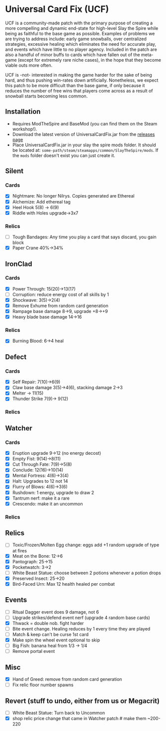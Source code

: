 # Universal Card Fix (UCF)

UCF is a community-made patch with the primary purpose of creating a more
compelling and dynamic end-state for high-level Slay the Spire while being as faithful to the base game as possible.
Examples of problems we are trying to address include: early game snowballs, over centralized strategies, excessive
healing which eliminates the need for accurate play, and events which have little to no player agency. Included in the
patch are also a handful of minor buffs to cards which have fallen out of the meta-game (except for extremely rare niche
cases), in the hope that they become viable outs more often.

UCF is -not- interested in making the game harder for the sake of being hard, and thus pushing win-rates down
artificially. Nonetheless, we expect this patch to be more difficult than the base game, if only because it reduces the
number of free wins that players come across as a result of snowball starts becoming less common.

## Installation

- Requires ModTheSpire and BaseMod (you can find them on the Steam workshop!).
- Download the latest version of UniversalCardFix.jar from
  the [releases page](https://github.com/slay-the-spire-balancing/universal-card-fix/releases)
- Place UniversalCardFix.jar in your slay the spire mods folder. It should be located
  at: `some-path/steam/steamapps/common/SlayTheSpire/mods`. If the `mods` folder doesn't exist you can just create it.

## Silent

### Cards

- [X] Nightmare: No longer Nilrys. Copies generated are Ethereal
- [X] Alchemize: Add ethereal tag
- [X] Heel Hook 5(8) -> 6(9)
- [X] Riddle with Holes upgrade->3x7

### Relics

- [ ] Tough Bandages: Any time you play a card that says discard, you gain block
- [X] Paper Crane 40%->34%

## IronClad

### Cards

- [X] Power Through: 15(20)->13(17)
- [ ] Corruption: reduce energy cost of all skills by 1
- [X] Shockwave: 3(5)->2(4)
- [X] Remove Exhume from random card generation
- [X] Rampage base damage 8->9, upgrade +8->+9
- [X] Heavy blade base damage 14->16

### Relics

- [X] Burning Blood: 6->4 heal

## Defect

### Cards

- [X] Self Repair: 7(10)->6(9)
- [X] Claw base damage 3(5)->4(6), stacking damage 2->3
- [X] Melter -> 11(15)
- [X] Thunder Strike 7(9)-> 9(12)

### Relics

## Watcher

### Cards

- [X] Eruption upgrade 9->12 (no energy decost)
- [X] Empty Fist: 9(14)->8(11)
- [X] Cut Through Fate: 7(9)->5(8)
- [X] Conclude: 12(16)->10(14)
- [X] Mental Fortress: 4(6)->3(4)
- [X] Halt: Upgrades to 12 not 14
- [X] Flurry of Blows: 4(6)->3(6)
- [X] Rushdown: 1 energy, upgrade to draw 2
- [X] Tantrum nerf: make it a rare
- [X] Crescendo: make it an uncommon

### Relics

## Relics

- [ ] Toxic/Frozen/Molten Egg change: eggs add +1 random upgrade of type at fires
- [X] Meat on the Bone: 12->6
- [X] Pantograph: 25->15
- [X] Pocketwatch: 3->2
- [ ] White Beast Statue: choose between 2 potions whenever a potion drops
- [X] Preserved Insect: 25->20
- [X] Bird-Faced Urn: Max 12 health healed per combat

## Events

- [ ] Ritual Dagger event does 9 damage, not 6
- [ ] Upgrade strikes/defend event nerf (upgrade 4 random base cards)
- [x] Thwack = double nob. fight harder
- [ ] Bite event change. Healing reduces by 1 every time they are played
- [ ] Match & keep can't be curse 1st card
- [x] Make spin the wheel event optional to skip
- [ ] Big Fish: banana heal from 1/3 -> 1/4
- [ ] Remove portal event

## Misc

- [X] Hand of Greed: remove from random card generation
- [ ] Fix relic floor number spawns

## Revert (stuff to undo, either from us or Megacrit)

- [ ] White Beast Statue: Turn back to Uncommon
- [X] shop relic price change that came in Watcher patch # make them ~200-220
